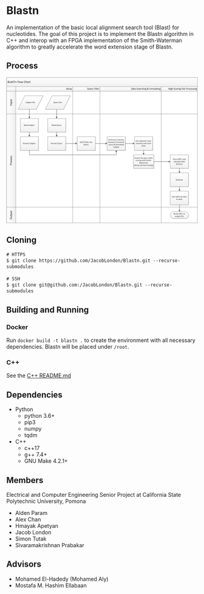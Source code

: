 # Blastn
An implementation of the basic local alignment search tool (Blast) for nucleotides. The goal of this project is to implement the Blastn algorithm in C++ and interop with an FPGA implementation of the Smith-Waterman algorithm to greatly accelerate the word extension stage of Blastn.

## Process
![Blastn Process](docs/blastn-flowchart.png)

## Cloning
```
# HTTPS
$ git clone https://github.com/JacobLondon/Blastn.git --recurse-submodules

# SSH
$ git clone git@github.com:/JacobLondon/Blastn.git --recurse-submodules
```

## Building and Running
### Docker
Run `docker build -t blastn .` to create the environment with all necessary dependencies. Blastn will be placed under `/root`.
### C++
See the [C++ README.md](cpp/README.md)

## Dependencies
* Python
  * python 3.6+
  * pip3
  * numpy
  * tqdm
* C++
  * c++17
  * g++ 7.4+
  * GNU Make 4.2.1+

## Members
Electrical and Computer Engineering Senior Project at California State Polytechnic University, Pomona
- Alden Param
- Alex Chan
- Hmayak Apetyan
- Jacob London
- Simon Tutak
- Sivaramakrishnan Prabakar

## Advisors
- Mohamed El-Hadedy (Mohamed Aly)
- Mostafa M. Hashim Ellabaan
